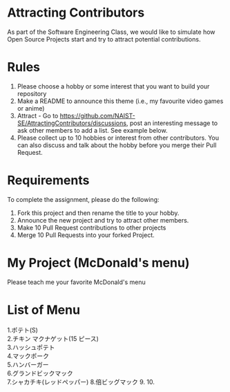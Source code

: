 # Attracting Contributors
As part of the Software Engineering Class, we would like to simulate how Open Source Projects start and try to attract potential contributions.

# Rules

1. Please choose a hobby or some interest that you want to build your repository
2. Make a README to announce this theme (i.e., my favourite video games or anime)
3. Attract - Go to https://github.com/NAIST-SE/AttractingContributors/discussions, post an interesting message to ask other members to add a list. See example below.
4. Please collect up to 10 hobbies or interest from other contributors. You can also discuss and talk about the hobby before you merge their Pull Request.

# Requirements
To complete the assignment, please do the following:
1. Fork this project and then rename the title to your hobby. 
2. Announce the new project and try to attract other members.
3. Make 10 Pull Request contributions to other projects
4. Merge 10 Pull Requests into your forked Project.

# My Project (McDonald's menu)
Please teach me your favorite McDonald's menu

# List of Menu
1.ポテト(S)  
2.チキン マクナゲット(15 ピース)  
3.ハッシュポテト  
4.マックポーク  
5.ハンバーガー  
6.グランドビックマック  
7.シャカチキ(レッドペッパー)
8.倍ビッグマック
9.
10.
